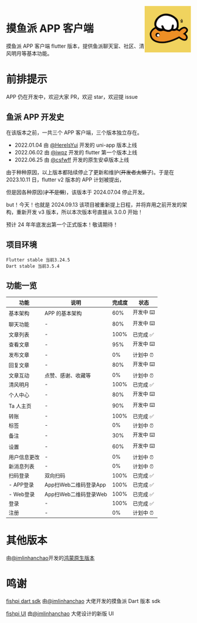 <img decoding="async" align=right src="assets/images/logo.png" width="25%">

# 摸鱼派 APP 客户端

摸鱼派 APP 客户端 flutter 版本，提供鱼派聊天室、社区、清风明月等基本功能。

# 前排提示

APP 仍在开发中，欢迎大家 PR，欢迎 star，欢迎提 issue

## 鱼派 APP 开发史

在该版本之前，一共三个 APP 客户端，三个版本独立存在。

- 2022.01.04 由 [@HereIsYui](https://github.com/HereIsYui) 开发的 uni-app 版本上线
- 2022.06.02 由 [@iwpz](https://github.com/iwpz) 开发的 flutter 第一个版本上线
- 2022.06.25 由 [@csfwff](https://github.com/csfwff) 开发的原生安卓版本上线

由于种种原因，以上版本都陆续停止了更新和维护(~~开发者太懒了~~)。于是在 2023.10.11 日，flutter v2 版本的 APP 计划被提出，

但是因各种原因(~~才不是懒~~)，该版本于 2024.07.04 停止开发。

but！今天！也就是 2024.09.13 该项目被重新提上日程，并将弃用之前开发的架构，重新开发 v3 版本，所以本次版本号直接从 3.0.0 开始！

预计 24 年年底发出第一个正式版本！敬请期待！

## 项目环境

```
Flutter stable 当前3.24.5
Dart stable 当前3.5.4
```

## 功能一览

| 功能      | 说明              | 完成度  | 状态      |
|---------|-----------------|------|---------|
| 基本架构    | APP 的基本架构       | 60%  | 开发中 ⌨️  |
| 聊天功能    | -               | 80%  | 开发中 ⌨️  |
| 文章列表    | -               | 100% | 已完成 ✅   |
| 查看文章    | -               | 95%  | 开发中 ⌨️  |
| 发布文章    | -               | 0%   | 计划中 ⏰   |
| 回复文章    | -               | 80%  | 开发中 ⌨️  |
| 文章互动    | 点赞、感谢、收藏等       | 0%   | 计划中 ⏰   |
| 清风明月    | -               | 100% | 已完成 ✅   |
| 个人中心    | -               | 80%  | 开发中 ⌨️  |
| Ta 人主页  | -               | 90%  | 开发中 ⌨️️ |
| 转账      | -               | 100% | 已完成 ✅   |
| 标签      | -               | 0%   | 计划中 ⏰️  |
| 备注      | -               | 30%  | 开发中 ⌨️  |
| 设置      | -               | 60%  | 开发中 ⌨️  |
| 用户信息更改  | -               | 0%   | 计划中 ⏰   |
| 新消息列表   | -               | 0%   | 计划中 ⏰   |
| 扫码登录    | 双向扫码            | 100% | 已完成 ✅   |
| - APP登录 | App扫Web二维码登录App | 100% | 已完成 ✅   |
| - Web登录 | App扫Web二维码登录Web | 100% | 已完成 ✅   |
| 登录      | -               | 100% | 已完成 ✅   |
| 注册      | -               | 0%   | 计划中 ⏰   |

# 其他版本

由[@imlinhanchao](https://github.com/imlinhanchao)开发的[鸿蒙原生版本](https://github.com/FishPiOffical/fishpi-harmony)

# 鸣谢

[fishpi dart sdk](https://pub.dev/packages/fishpi) 由[@imlinhanchao](https://github.com/imlinhanchao) 大佬开发的摸鱼派 Dart 版本 sdk

[fishpi UI](https://pixso.cn/app/editor/l_uc36XwPK9YiU1h3VcuGQ?page-id=0%3A1) 由[@imlinhanchao](https://github.com/imlinhanchao) 大佬设计的新版 UI
